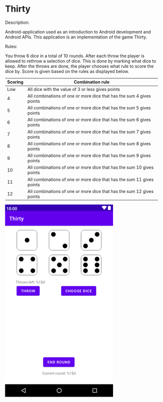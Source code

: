 # Thirty

Description:

Android-application used as an introduction to Android development and Android APIs. This application is an implementation of the game Thirty. 

Rules: 

You throw 6 dice in a total of 10 rounds. After each throw the player is allowed to rethrow a selection of dice. This is done by marking what dice to keep. After the throws are done, the player chooses what rule to score the dice by. Score is given based on the rules as displayed below. 

Scoring | Combination rule | 
--- | --- | 
Low | All dice with the value of 3 or less gives points | 
4 | All combinations of one or more dice that has the sum 4 gives points | 
5 | All combinations of one or more dice that has the sum 5 gives points | 
6 | All combinations of one or more dice that has the sum 6 gives points | 
7 | All combinations of one or more dice that has the sum 7 gives points | 
8 | All combinations of one or more dice that has the sum 8 gives points | 
9 | All combinations of one or more dice that has the sum 9 gives points | 
10 | All combinations of one or more dice that has the sum 10 gives points | 
11 | All combinations of one or more dice that has the sum 11 gives points | 
12 | All combinations of one or more dice that has the sum 12 gives points | 


![GitHub Logo](/thirty_image.png)
